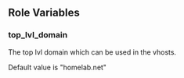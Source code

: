 ## Role Variables

### top_lvl_domain
The top lvl domain which can be used in the vhosts.

Default value is "homelab.net"

